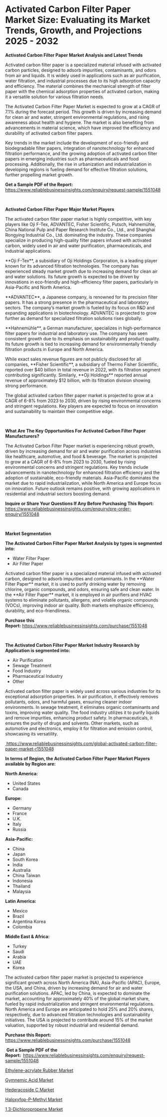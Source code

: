 <p><h1>Activated Carbon Filter Paper Market Size: Evaluating its Market Trends, Growth, and Projections 2025 - 2032</h1></p><p><strong>Activated Carbon Filter Paper Market Analysis and Latest Trends</strong></p>
<p><p>Activated carbon filter paper is a specialized material infused with activated carbon particles, designed to adsorb impurities, contaminants, and odors from air and liquids. It is widely used in applications such as air purification, water filtration, and industrial processes due to its high adsorption capacity and efficiency. The material combines the mechanical strength of filter paper with the chemical adsorption properties of activated carbon, making it a versatile solution for various filtration needs.</p><p>The Activated Carbon Filter Paper Market is expected to grow at a CAGR of 7.1% during the forecast period. This growth is driven by increasing demand for clean air and water, stringent environmental regulations, and rising awareness about health and hygiene. The market is also benefiting from advancements in material science, which have improved the efficiency and durability of activated carbon filter papers.</p><p>Key trends in the market include the development of eco-friendly and biodegradable filter papers, integration of nanotechnology for enhanced filtration performance, and the growing adoption of activated carbon filter papers in emerging industries such as pharmaceuticals and food processing. Additionally, the rise in urbanization and industrialization in developing regions is fueling demand for effective filtration solutions, further propelling market growth.</p></p>
<p><strong>Get a Sample PDF of the Report:&nbsp;</strong> <a href="https://www.reliablebusinessinsights.com/enquiry/request-sample/1551048?utm_campaign=75&utm_medium=2&utm_source=Github&utm_content=ia&utm_term=25012025&utm_id=activated-carbon-filter-paper">https://www.reliablebusinessinsights.com/enquiry/request-sample/1551048</a></p>
<p>&nbsp;</p>
<p><strong>Activated Carbon Filter Paper Major Market Players</strong></p>
<p><p>The activated carbon filter paper market is highly competitive, with key players like Oji F-Tex, ADVANTEC, Fisher Scientific, Putsch, Hahnemühle, China National Pulp and Paper Research Institute Co., Ltd., and Shanghai Rongying Industrial Co., Ltd. dominating the industry. These companies specialize in producing high-quality filter papers infused with activated carbon, widely used in air and water purification, pharmaceuticals, and industrial applications.</p><p>**Oji F-Tex**, a subsidiary of Oji Holdings Corporation, is a leading player known for its advanced filtration technologies. The company has experienced steady market growth due to increasing demand for clean air and water solutions. Its future growth is expected to be driven by innovations in eco-friendly and high-efficiency filter papers, particularly in Asia-Pacific and North America.</p><p>**ADVANTEC**, a Japanese company, is renowned for its precision filter papers. It has a strong presence in the pharmaceutical and laboratory sectors. The company’s market growth is fueled by its focus on R&D and expanding applications in biotechnology. ADVANTEC is projected to grow further as demand for specialized filtration solutions rises globally.</p><p>**Hahnemühle**, a German manufacturer, specializes in high-performance filter papers for industrial and laboratory use. The company has seen consistent growth due to its emphasis on sustainability and product quality. Its future growth is tied to increasing demand for environmentally friendly filtration products in Europe and North America.</p><p>While exact sales revenue figures are not publicly disclosed for all companies, **Fisher Scientific**, a subsidiary of Thermo Fisher Scientific, reported over $40 billion in total revenue in 2022, with its filtration segment contributing significantly. Similarly, **Oji Holdings** reported annual revenue of approximately $12 billion, with its filtration division showing strong performance.</p><p>The global activated carbon filter paper market is projected to grow at a CAGR of 6-8% from 2023 to 2030, driven by rising environmental concerns and stringent regulations. Key players are expected to focus on innovation and sustainability to maintain their competitive edge.</p></p>
<p>&nbsp;</p>
<p><strong>What Are The Key Opportunities For Activated Carbon Filter Paper Manufacturers?</strong></p>
<p><p>The Activated Carbon Filter Paper market is experiencing robust growth, driven by increasing demand for air and water purification across industries like healthcare, automotive, and food & beverage. The market is projected to grow at a CAGR of 6-8% from 2023 to 2030, fueled by rising environmental concerns and stringent regulations. Key trends include advancements in nanotechnology for enhanced filtration efficiency and the adoption of sustainable, eco-friendly materials. Asia-Pacific dominates the market due to rapid industrialization, while North America and Europe focus on innovation. Future outlook remains positive, with growing applications in residential and industrial sectors boosting demand.</p></p>
<p><strong>Inquire or Share Your Questions If Any Before Purchasing This Report:</strong> <a href="https://www.reliablebusinessinsights.com/enquiry/pre-order-enquiry/1551048?utm_campaign=75&utm_medium=2&utm_source=Github&utm_content=ia&utm_term=25012025&utm_id=activated-carbon-filter-paper">https://www.reliablebusinessinsights.com/enquiry/pre-order-enquiry/1551048</a></p>
<p>&nbsp;</p>
<p><strong>Market Segmentation</strong></p>
<p><strong>The Activated Carbon Filter Paper Market Analysis by types is segmented into:</strong></p>
<p><ul><li>Water Filter Paper</li><li>Air Filter Paper</li></ul></p>
<p><p>Activated carbon filter paper is a specialized material infused with activated carbon, designed to adsorb impurities and contaminants. In the **Water Filter Paper** market, it is used to purify drinking water by removing chlorine, organic compounds, and odors, ensuring safe and clean water. In the **Air Filter Paper** market, it is employed in air purifiers and HVAC systems to eliminate pollutants, allergens, and volatile organic compounds (VOCs), improving indoor air quality. Both markets emphasize efficiency, durability, and eco-friendliness.</p></p>
<p><strong>Purchase this Report:&nbsp;</strong><a href="https://www.reliablebusinessinsights.com/purchase/1551048?utm_campaign=75&utm_medium=2&utm_source=Github&utm_content=ia&utm_term=25012025&utm_id=activated-carbon-filter-paper">https://www.reliablebusinessinsights.com/purchase/1551048</a></p>
<p>&nbsp;</p>
<p><strong>The Activated Carbon Filter Paper Market Industry Research by Application is segmented into:</strong></p>
<p><ul><li>Air Purification</li><li>Sewage Treatment</li><li>Food Industry</li><li>Pharmaceutical Industry</li><li>Other</li></ul></p>
<p><p>Activated carbon filter paper is widely used across various industries for its exceptional adsorption properties. In air purification, it effectively removes pollutants, odors, and harmful gases, ensuring cleaner indoor environments. In sewage treatment, it eliminates organic contaminants and toxins, improving water quality. The food industry utilizes it to purify liquids and remove impurities, enhancing product safety. In pharmaceuticals, it ensures the purity of drugs and solvents. Other markets, such as automotive and electronics, employ it for filtration and emission control, showcasing its versatility.</p></p>
<p><a href="https://www.reliablebusinessinsights.com/global-activated-carbon-filter-paper-market-r1551048?utm_campaign=75&utm_medium=2&utm_source=Github&utm_content=ia&utm_term=25012025&utm_id=activated-carbon-filter-paper">&nbsp;https://www.reliablebusinessinsights.com/global-activated-carbon-filter-paper-market-r1551048</a></p>
<p><strong>In terms of Region, the Activated Carbon Filter Paper Market Players available by Region are:</strong></p>
<p>
    <p> <strong> North America: </strong>
        <ul>
            <li>United States</li>
            <li>Canada</li>
        </ul>
        </p> 
    <p> <strong> Europe: </strong>
        <ul>
            <li>Germany</li>
            <li>France</li>
            <li>U.K.</li>
            <li>Italy</li>
            <li>Russia</li>
        </ul>
        </p> 
    <p> <strong> Asia-Pacific: </strong>
        <ul>
            <li>China</li>
            <li>Japan</li>
            <li>South Korea</li>
            <li>India</li>
            <li>Australia</li>
            <li>China Taiwan</li>
            <li>Indonesia</li>
            <li>Thailand</li>
            <li>Malaysia</li>
        </ul>
        </p> 
    <p> <strong> Latin America: </strong>
        <ul>
            <li>Mexico</li>
            <li>Brazil</li>
            <li>Argentina Korea</li>
            <li>Colombia</li>
        </ul>
        </p> 
    <p> <strong> Middle East & Africa: </strong>
        <ul>
            <li>Turkey</li>
            <li>Saudi</li>
            <li>Arabia</li>
            <li>UAE</li>
            <li>Korea</li>
        </ul>
    </p>
    </p>
<p><p>The activated carbon filter paper market is projected to experience significant growth across North America (NA), Asia-Pacific (APAC), Europe, the USA, and China, driven by increasing demand for air and water purification solutions. APAC, led by China, is expected to dominate the market, accounting for approximately 40% of the global market share, fueled by rapid industrialization and stringent environmental regulations. North America and Europe are anticipated to hold 25% and 20% shares, respectively, due to advanced filtration technologies and sustainability initiatives. The USA is projected to contribute around 15% of the market valuation, supported by robust industrial and residential demand.</p></p>
<p><strong>Purchase this Report: </strong><a href="https://www.reliablebusinessinsights.com/purchase/1551048?utm_campaign=75&utm_medium=2&utm_source=Github&utm_content=ia&utm_term=25012025&utm_id=activated-carbon-filter-paper">https://www.reliablebusinessinsights.com/purchase/1551048</a></p>
<p>&nbsp;<strong>Get a Sample PDF of the Report:&nbsp;&nbsp;</strong><a href="https://www.reliablebusinessinsights.com/enquiry/request-sample/1551048?utm_campaign=75&utm_medium=2&utm_source=Github&utm_content=ia&utm_term=25012025&utm_id=activated-carbon-filter-paper">https://www.reliablebusinessinsights.com/enquiry/request-sample/1551048</a></p>
<p><strong></strong></p>
<p><p><a href="https://www.linkedin.com/pulse/identifying-growth-drivers-comprehensive-analysis-ethylene-acrylate-pv0zc?utm_campaign=75&utm_medium=2&utm_source=Github&utm_content=ia&utm_term=25012025&utm_id=activated-carbon-filter-paper">Ethylene-acrylate Rubber Market</a></p><p><a href="https://github.com/boisetwa16/Market-Research-Report-List-1/blob/main/gymnemic-acid-market.md?utm_campaign=75&utm_medium=2&utm_source=Github&utm_content=ia&utm_term=25012025&utm_id=activated-carbon-filter-paper">Gymnemic Acid Market</a></p><p><a href="https://github.com/bogganbillie6969/Market-Research-Report-List-1/blob/main/hederacoside-c-market.md?utm_campaign=75&utm_medium=2&utm_source=Github&utm_content=ia&utm_term=25012025&utm_id=activated-carbon-filter-paper">Hederacoside C Market</a></p><p><a href="https://www.linkedin.com/pulse/detailed-examination-haloxyfop-p-methyl-market-size-projecting-dcb6f?utm_campaign=75&utm_medium=2&utm_source=Github&utm_content=ia&utm_term=25012025&utm_id=activated-carbon-filter-paper">Haloxyfop-P-Methyl Market</a></p><p><a href="https://www.linkedin.com/pulse/regional-segment-trends-13-dichloropropene-market-2025-e9tvf?utm_campaign=75&utm_medium=2&utm_source=Github&utm_content=ia&utm_term=25012025&utm_id=activated-carbon-filter-paper">1,3-Dichloropropene Market</a></p></p>